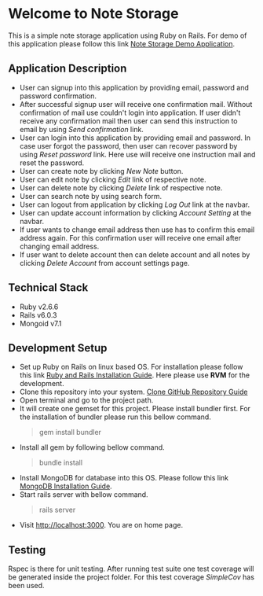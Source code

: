 # Welcome to Note Storage

This is a simple note storage application using Ruby on Rails. For demo of this application please follow this link [Note Storage Demo Application](https://note-storage.herokuapp.com).

## Application Description
- User can signup into this application by providing email, password and password confirmation.
- After successful signup user will receive one confirmation mail. Without confirmation of mail use couldn't login into application. If user didn't receive any confirmation mail then user can send this instruction to email by using *Send confirmation* link.
- User can login into this application by providing email and password. In case user forgot the password, then user can recover password by using *Reset password* link. Here use will receive one instruction mail and reset the password.
- User can create note by clicking *New Note* button.
- User can edit note by clicking *Edit* link of respective note.
- User can delete note by clicking *Delete* link of respective note.
- User can search note by using search form.
- User can logout from application by clicking *Log Out* link at the navbar.
- User can update account information by clicking *Account Setting* at the navbar.
- If user wants to change email address then use has to confirm this email address again. For this confirmation user will receive one email after changing email address.
- If user want to delete account then can delete account and all notes by clicking *Delete Account* from account settings page.

## Technical Stack
- Ruby v2.6.6
- Rails v6.0.3
- Mongoid v7.1

## Development Setup

- Set up Ruby on Rails on linux based OS. For installation please follow this link [Ruby and Rails Installation Guide](https://gorails.com/setup/ubuntu/18.04). Here please use **RVM** for the development.
- Clone this repository into your system. [Clone GitHub Repository Guide](https://help.github.com/en/github/creating-cloning-and-archiving-repositories/cloning-a-repository)
- Open terminal and go to the project path.
- It will create one gemset for this project. Please install bundler first. For the installation of bundler please run this bellow command.
  > gem install bundler
- Install all gem by following bellow command.
  > bundle install
- Install MongoDB for database into this OS. Please follow this link [MongoDB Installation Guide](https://www.digitalocean.com/community/tutorials/how-to-install-mongodb-on-ubuntu-18-04).
- Start rails server with bellow command.
    > rails server
- Visit [http://localhost:3000](http://localhost:3000). You are on home page.

## Testing

Rspec is there for unit testing. After running test suite one test coverage will be generated inside the project folder. For this test coverage *SimpleCov* has been used.
